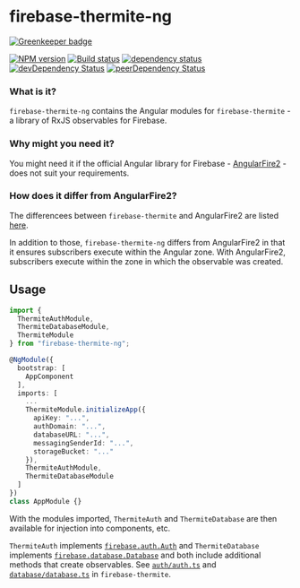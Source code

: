 # firebase-thermite-ng

[![Greenkeeper badge](https://badges.greenkeeper.io/cartant/firebase-thermite-ng.svg)](https://greenkeeper.io/)

[![NPM version](https://img.shields.io/npm/v/firebase-thermite-ng.svg)](https://www.npmjs.com/package/firebase-thermite-ng)
[![Build status](https://img.shields.io/travis/cartant/firebase-thermite-ng.svg)](http://travis-ci.org/cartant/firebase-thermite-ng)
[![dependency status](https://img.shields.io/david/cartant/firebase-thermite-ng.svg)](https://david-dm.org/cartant/firebase-thermite-ng)
[![devDependency Status](https://img.shields.io/david/dev/cartant/firebase-thermite-ng.svg)](https://david-dm.org/cartant/firebase-thermite-ng#info=devDependencies)
[![peerDependency Status](https://img.shields.io/david/peer/cartant/firebase-thermite-ng.svg)](https://david-dm.org/cartant/firebase-thermite-ng#info=peerDependencies)

### What is it?

`firebase-thermite-ng` contains the Angular modules for `firebase-thermite` - a library of RxJS observables for Firebase.

### Why might you need it?

You might need it if the official Angular library for Firebase - [AngularFire2](https://github.com/angular/angularfire2) - does not suit your requirements.

### How does it differ from AngularFire2?

The differencees between `firebase-thermite` and AngularFire2 are listed [here](https://github.com/cartant/firebase-thermite#differences).

In addition to those, `firebase-thermite-ng` differs from AngularFire2 in that it ensures subscribers execute within the Angular zone. With AngularFire2, subscribers execute within the zone in which the observable was created.

## Usage

```ts
import {
  ThermiteAuthModule,
  ThermiteDatabaseModule,
  ThermiteModule
} from "firebase-thermite-ng";

@NgModule({
  bootstrap: [
    AppComponent
  ],
  imports: [
    ...
    ThermiteModule.initializeApp({
      apiKey: "...",
      authDomain: "...",
      databaseURL: "...",
      messagingSenderId: "...",
      storageBucket: "..."
    }),
    ThermiteAuthModule,
    ThermiteDatabaseModule
  ]
})
class AppModule {}
```

With the modules imported, `ThermiteAuth` and `ThermiteDatabase` are then available for injection into components, etc.

`ThermiteAuth` implements [`firebase.auth.Auth`](https://firebase.google.com/docs/reference/js/firebase.auth.Auth) and `ThermiteDatabase` implements [`firebase.database.Database`](https://firebase.google.com/docs/reference/js/firebase.database.Database) and both include additional methods that create observables. See [`auth/auth.ts`](https://github.com/cartant/firebase-thermite/blob/master/source/auth/auth.ts) and [`database/database.ts`](https://github.com/cartant/firebase-thermite/blob/master/source/database/database.ts) in `firebase-thermite`.